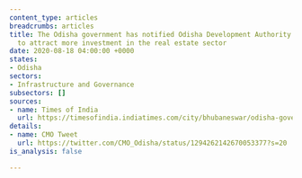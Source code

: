 ```yaml
---
content_type: articles
breadcrumbs: articles
title: The Odisha government has notified Odisha Development Authority Rules, 2020,
  to attract more investment in the real estate sector
date: 2020-08-18 04:00:00 +0000
states:
- Odisha
sectors:
- Infrastructure and Governance
subsectors: []
sources:
- name: Times of India
  url: https://timesofindia.indiatimes.com/city/bhubaneswar/odisha-government-issues-new-building-rules-to-boost-covid-hit-real-estate-sector/articleshow/77548195.cms
details:
- name: CMO Tweet
  url: https://twitter.com/CMO_Odisha/status/1294262142670053377?s=20
is_analysis: false

---
```

